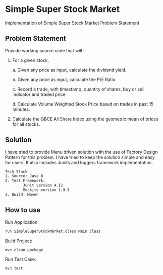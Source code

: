 # Simple Super Stock Market
Implementation of Simple Super Stock Market Problem Statement

## Problem Statement
Provide working source code that will :-
1. For a given stock,

    a. Given any price as input, calculate the dividend yield.
    
    b. Given any price as input, calculate the P/E Ratio
    
    c. Record a trade, with timestamp, quantity of shares, buy or sell indicator and traded price
    
    d. Calculate Volume Weighted Stock Price based on trades in past 15 minutes.
    
2. Calculate the GBCE All Share Index using the geometric mean of prices for all stocks.

## Solution

I have tried to provide Menu driven solution with the use of Factory Design Pattern for this problem. I have tried to keep the solution simple and easy for users. It also includes Junits and loggers framework implementation.
```bash
Tech Stack
1. Source: Java 8
2. Test Framework: 
        Junit version 4.12
        Mockito version 1.9.5
3. Build: Maven
```
## How to use

Run Application:
```bash
run SimpleSuperStockMarket.class Main class
```
Build Project:
```bash
mvn clean package
```
Run Test Case:
```bash
mvn test
```

